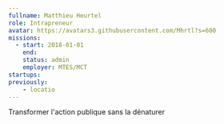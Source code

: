 ```yaml
---
fullname: Matthieu Heurtel
role: Intrapreneur
avatar: https://avatars3.githubusercontent.com/Mhrtl?s=600
missions:
  - start: 2018-01-01
    end:
    status: admin
    employer: MTES/MCT
startups:
previously:
    - locatio
---
```


Transformer l'action publique sans la dénaturer
